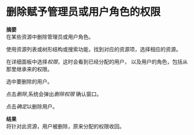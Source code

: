 # 删除赋予管理员或用户角色的权限

**摘要**<br/>
在某些资源中删除管理员或用户角色。

使用资源列表或树形结构或搜索功能，找到对应的资源项，选择相应的资源。

在详细面板中选择*权限*，这时会看到已经分配的用户，
以及用户的角色，包括从那里继承来的权限。

选中要删除的用户。

点击*删除*,系统会弹出*删除权限* 确认窗口。

点击*确定*以删除用户。

**结果**<br/>
将针对此资源，用户被删除，原来分配的权限收回。

